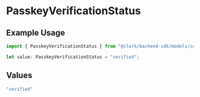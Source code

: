 # PasskeyVerificationStatus

## Example Usage

```typescript
import { PasskeyVerificationStatus } from "@clerk/backend-sdk/models/components";

let value: PasskeyVerificationStatus = "verified";
```

## Values

```typescript
"verified"
```